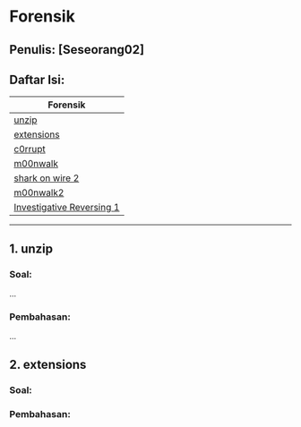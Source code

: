 # Forensik

## Penulis: [Seseorang02]
## Daftar Isi:

| Forensik  |
| ------------- |
| [unzip]()|
| [extensions]()|
| [c0rrupt]()|
| [m00nwalk]()|
| [shark on wire 2]()|
| [m00nwalk2]()|
| [Investigative Reversing 1]()|

---
## 1. unzip

### Soal:

...
    
### Pembahasan:

...

## 2. extensions

### Soal:

### Pembahasan:

## 